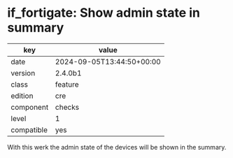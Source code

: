 [//]: # (werk v2)
# if_fortigate: Show admin state in summary

key        | value
---------- | ---
date       | 2024-09-05T13:44:50+00:00
version    | 2.4.0b1
class      | feature
edition    | cre
component  | checks
level      | 1
compatible | yes

With this werk the admin state of the devices will be shown in the summary.

